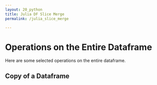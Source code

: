 ```yaml
---
layout: 20_python
title: Julia DF Slice Merge
permalink: /julia_slice_merge

---
```


# Operations on the Entire Dataframe

Here are some selected operations on the entire dataframe.


## Copy of a Dataframe

